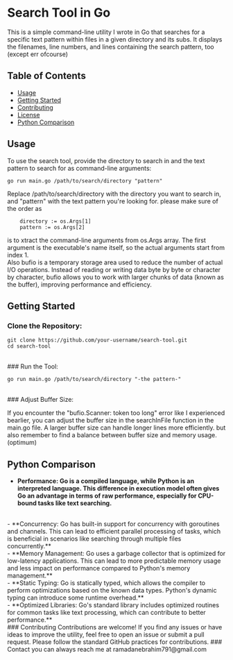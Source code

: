 # Search Tool in Go

This is a simple command-line utility I wrote in Go that searches for a specific text pattern within files in a given directory and its subs. It displays the filenames, line numbers, and lines containing the search pattern, too (except err ofcourse)

## Table of Contents

- [Usage](#usage)
- [Getting Started](#getting-started)
- [Contributing](#contributing)
- [License](#license)
- [Python Comparison](#Python-Comparison)

## Usage

To use the search tool, provide the directory to search in and the text pattern to search for as command-line arguments:

```
go run main.go /path/to/search/directory "pattern"
```
Replace /path/to/search/directory with the directory you want to search in, and "pattern" with the text pattern you're looking for. please make sure of the order as
```
	directory := os.Args[1]
	pattern := os.Args[2]
```
is to xtract the command-line arguments from os.Args array. The first argument is the executable's name itself, so the actual arguments start from index 1.
<br>
Also 
bufio is a temporary storage area used to reduce the number of actual I/O operations. Instead of reading or writing data byte by byte or character by character, bufio allows you to work with larger chunks of data (known as the buffer), improving performance and efficiency.
<br>

## Getting Started
### Clone the Repository:

```
git clone https://github.com/your-username/search-tool.git
cd search-tool
```
<br>
### Run the Tool:

```
go run main.go /path/to/search/directory "-the pattern-"
```
<br>
### Adjust Buffer Size:

If you encounter the "bufio.Scanner: token too long" error like I experienced bearlier, you can adjust the buffer size in the searchInFile function in the main.go file. A larger buffer size can handle longer lines more efficiently. but also remember to find a balance between buffer size and memory usage. (optimum)
<br>
## Python Comparison
- **Performance: Go is a compiled language, while Python is an interpreted language. This difference in execution model often gives Go an advantage in terms of raw performance, especially for CPU-bound tasks like text searching.**
<br>
- **Concurrency: Go has built-in support for concurrency with goroutines and channels. This can lead to efficient parallel processing of tasks, which is beneficial in scenarios like searching through multiple files concurrently.**
<br>
- **Memory Management: Go uses a garbage collector that is optimized for low-latency applications. This can lead to more predictable memory usage and less impact on performance compared to Python's memory management.**
<br>
- **Static Typing: Go is statically typed, which allows the compiler to perform optimizations based on the known data types. Python's dynamic typing can introduce some runtime overhead.**
<br>
- **Optimized Libraries: Go's standard library includes optimized routines for common tasks like text processing, which can contribute to better performance.**
<br>
### Contributing
Contributions are welcome! If you find any issues or have ideas to improve the utility, feel free to open an issue or submit a pull request. Please follow the standard GitHub practices for contributions.
### Contact
you can always reach me at ramadanebrahim791@gmail.com
